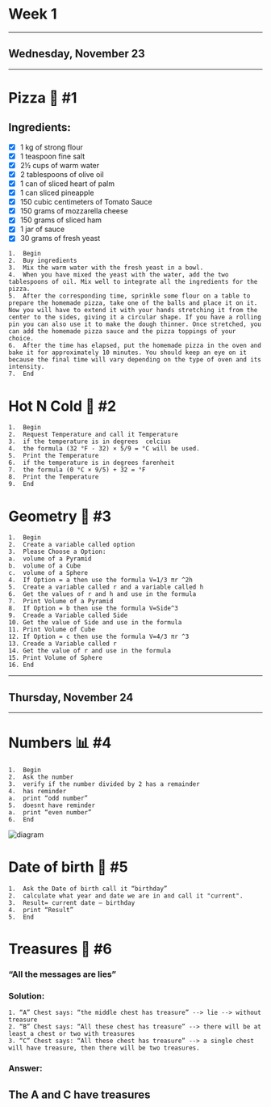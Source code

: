 # Week 1
---
## Wednesday, November 23
---
# Pizza 🍕 **#1**
## Ingredients:
- [x] 1 kg of strong flour
- [x] 1 teaspoon fine salt 
- [x] 2½ cups of warm water 
- [x] 2 tablespoons of olive oil 
- [x] 1 can of sliced heart of palm
- [x] 1 can sliced pineapple
- [x] 150 cubic centimeters of Tomato Sauce
- [x] 150 grams of mozzarella cheese
- [x] 150 grams of sliced ham
- [x] 1 jar of sauce
- [x] 30 grams of fresh yeast
```
1.	Begin
2.	Buy ingredients
3.	Mix the warm water with the fresh yeast in a bowl.
4.	When you have mixed the yeast with the water, add the two tablespoons of oil. Mix well to integrate all the ingredients for the pizza.
5.	After the corresponding time, sprinkle some flour on a table to prepare the homemade pizza, take one of the balls and place it on it. Now you will have to extend it with your hands stretching it from the center to the sides, giving it a circular shape. If you have a rolling pin you can also use it to make the dough thinner. Once stretched, you can add the homemade pizza sauce and the pizza toppings of your choice.
6.	After the time has elapsed, put the homemade pizza in the oven and bake it for approximately 10 minutes. You should keep an eye on it because the final time will vary depending on the type of oven and its intensity.
7.	End
```
# Hot N Cold 🥶 **#2**
```
1.	Begin
2.	Request Temperature and call it Temperature
3.	if the temperature is in degrees  celcius
4.	the formula (32 °F - 32) × 5/9 = °C will be used.
5.	Print the Temperature
6.	if the temperature is in degrees farenheit
7.	the formula (0 °C × 9/5) + 32 = °F
8.	Print the Temperature
9.	End
```
# Geometry 📐 **#3**
```
1.	Begin 
2.	Create a variable called option
3.	Please Choose a Option:
a.	volume of a Pyramid
b.	volume of a Cube
c.	volume of a Sphere
4.	If Option = a then use the formula V=1/3 πr ^2h
5.	Create a variable called r and a variable called h
6.	Get the values of r and h and use in the formula
7.	Print Volume of a Pyramid
8.	If Option = b then use the formula V=Side^3
9.	Creade a Variable called Side
10.	Get the value of Side and use in the formula
11.	Print Volume of Cube
12.	If Option = c then use the formula V=4/3 πr ^3
13.	Creade a Variable called r
14.	Get the value of r and use in the formula
15.	Print Volume of Sphere
16.	End
```
---
## Thursday, November 24
---
# Numbers 📊 **#4**
```
1.	Begin
2.	Ask the number
3.	verify if the number divided by 2 has a remainder
4.	has reminder
a.	print “odd number”
5.	doesnt have reminder
a.	print “even number”
6.	End
```
![diagram](https://user-images.githubusercontent.com/95326781/203882595-47695d0a-cfcf-408d-9c5d-54f43e8badd5.jpg)
# Date of birth 👧 **#5**
``` 
1.	Ask the Date of birth call it “birthday”
2.	calculate what year and date we are in and call it "current".
3.	Result= current date – birthday
4.	print “Result”
5.	End
```
# Treasures 👑 **#6**
### “All the messages are lies”
### Solution:
```
1. “A” Chest says: “the middle chest has treasure” --> lie --> without treasure
2. “B” Chest says: “All these chest has treasure” --> there will be at least a chest or two with treasures
3. “C” Chest says: “All these chest has treasure” --> a single chest will have treasure, then there will be two treasures.
```
### Answer:
## The A and C have treasures